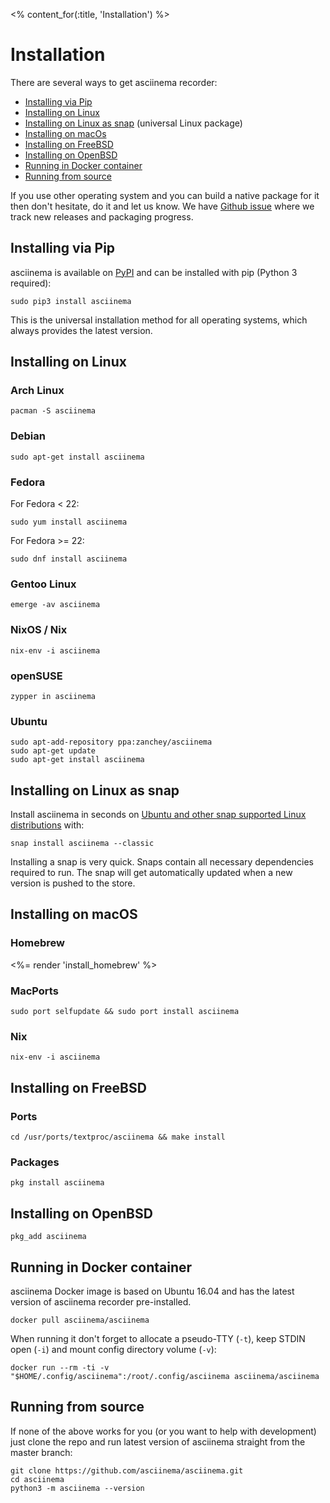 <% content_for(:title, 'Installation') %>

# Installation

There are several ways to get asciinema recorder:

- [Installing via Pip](#installing-via-pip)
- [Installing on Linux](#installing-on-linux)
- [Installing on Linux as snap](#installing-on-linux-as-snap) (universal Linux package)
- [Installing on macOs](#installing-on-macos)
- [Installing on FreeBSD](#installing-on-freebsd)
- [Installing on OpenBSD](#installing-on-openbsd)
- [Running in Docker container](#running-in-docker-container)
- [Running from source](#running-from-source)

If you use other operating system and you can build a native package for it then
don't hesitate, do it and let us know. We have [Github
issue](https://github.com/asciinema/asciinema/issues/116) where we track new
releases and packaging progress.

## Installing via Pip

asciinema is available on [PyPI](https://pypi.python.org/pypi/asciinema) and can
be installed with pip (Python 3 required):

    sudo pip3 install asciinema

This is the universal installation method for all operating systems, which
always provides the latest version.

## Installing on Linux

### Arch Linux

    pacman -S asciinema

### Debian

    sudo apt-get install asciinema

### Fedora

For Fedora < 22:

    sudo yum install asciinema

For Fedora >= 22:

    sudo dnf install asciinema

### Gentoo Linux

    emerge -av asciinema

### NixOS / Nix

    nix-env -i asciinema

### openSUSE

    zypper in asciinema

### Ubuntu

    sudo apt-add-repository ppa:zanchey/asciinema
    sudo apt-get update
    sudo apt-get install asciinema

## Installing on Linux as snap

Install asciinema in seconds on [Ubuntu and other snap supported Linux distributions](https://snapcraft.io/docs/core/install) with:

    snap install asciinema --classic

Installing a snap is very quick. Snaps contain all necessary dependencies required to run. The snap will get automatically updated when a new version is pushed to the store.

## Installing on macOS

### Homebrew

<%= render 'install_homebrew' %>

### MacPorts

    sudo port selfupdate && sudo port install asciinema

### Nix

    nix-env -i asciinema

## Installing on FreeBSD

### Ports

    cd /usr/ports/textproc/asciinema && make install

### Packages

    pkg install asciinema

## Installing on OpenBSD

    pkg_add asciinema

## Running in Docker container

asciinema Docker image is based on Ubuntu 16.04 and has the latest version of
asciinema recorder pre-installed.

    docker pull asciinema/asciinema

When running it don't forget to allocate a pseudo-TTY (`-t`), keep STDIN open
(`-i`) and mount config directory volume (`-v`):

    docker run --rm -ti -v "$HOME/.config/asciinema":/root/.config/asciinema asciinema/asciinema

## Running from source

If none of the above works for you (or you want to help with development) just
clone the repo and run latest version of asciinema straight from the master
branch:

    git clone https://github.com/asciinema/asciinema.git
    cd asciinema
    python3 -m asciinema --version
